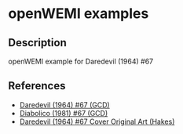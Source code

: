# openWEMI examples

## Description

openWEMI example for Daredevil (1964) #67

## References

* [Daredevil (1964) #67 (GCD)](https://www.comics.org/issue/23651/)
* [Diabolico (1981) #67 (GCD)](https://www.comics.org/issue/505288/#2464594)
* [Daredevil (1964) #67 Cover Original Art (Hakes)](https://comics.ha.com/itm/original-comic-art/covers/marie-severin-and-bill-everett-daredevil-67-cover-original-art-with-stan-lee-letter-marvel-1970-/a/7244-92158.s)